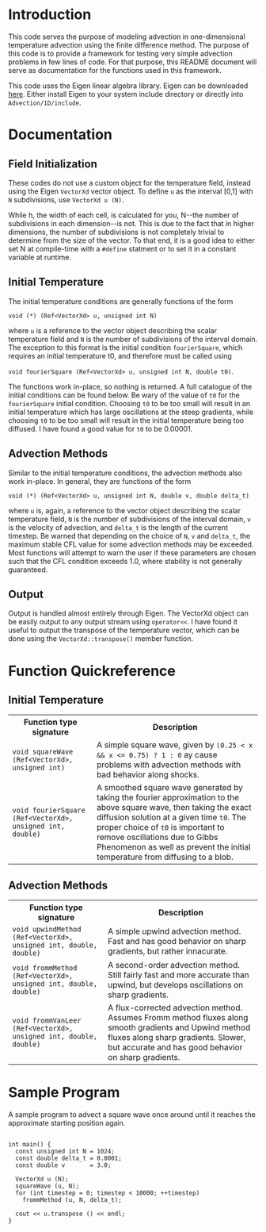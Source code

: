 Introduction
============

This code serves the purpose of modeling advection in one-dimensional temperature advection using the finite difference method. The purpose of this code is to provide a framework for testing very simple advection problems in few lines of code. For that purpose, this README document will serve as documentation for the functions used in this framework.

This code uses the Eigen linear algebra library. Eigen can be downloaded [here](eigen.tuxfamily.org). Either install Eigen to your system include directory or directly into `Advection/1D/include`.

Documentation
=============

Field Initialization
--------------------
These codes do not use a custom object for the temperature field, instead using the Eigen `VectorXd` vector object. To define `u` as the interval [0,1] with `N` subdivisions, use `VectorXd u (N)`. 

While h, the width of each cell, is calculated for you, N--the number of subdivisions in each dimension--is not. This is due to the fact that in higher dimensions, the number of subdivisions is not completely trivial to determine from the size of the vector. To that end, it is a good idea to either set N at compile-time with a `#define` statment or to set it in a constant variable at runtime.

Initial Temperature
-------------------
The initial temperature conditions are generally functions of the form

`void (*) (Ref<VectorXd> u, unsigned int N)`

where `u` is a reference to the vector object describing the scalar temperature field and `N` is the number of subdivisions of the interval domain. The exception  to this format is the initial condition `fourierSquare`, which requires an initial temperature t0, and therefore must be called using

`void fourierSquare (Ref<VectorXd> u, unsigned int N, double t0)`.

The functions work in-place, so nothing is returned. A full catalogue of the initial conditions can be found below. Be wary of the value of `t0` for the `fourierSquare` initial condition. Choosing `t0` to be too small will result in an initial temperature which has large oscillations at the steep gradients, while choosing `t0` to be too small will result in the initial temperature being too diffused. I have found a good value for `t0` to be 0.00001.

Advection Methods
-----------------
Similar to the initial temperature conditions, the advection methods also work in-place. In general, they are functions of the form

`void (*) (Ref<VectorXd> u, unsigned int N, double v, double delta_t)`

where `u` is, again, a reference to the vector object describing the scalar temperature field, `N` is the number of subdivisions of the interval domain, `v` is the velocity of advection, and `delta_t` is the length of the current timestep. Be warned that depending on the choice of `N`, `v` and `delta_t`, the maximum stable CFL value for some advection methods may be exceeded. Most functions will attempt to warn the user if these parameters are chosen such that the CFL condition exceeds 1.0, where stability is not generally guaranteed.

Output
------
Output is handled almost entirely through Eigen. The VectorXd object can be easily output to any output stream using `operator<<`. I have found it useful to output the transpose of the temperature vector, which can be done using the `VectorXd::transpose()` member function.

Function Quickreference
=======================

Initial Temperature
-------------------

<table>
  <tr>
    <th>Function type signature</th>
    <th>Description</th>
  </tr>
  <tr>
    <td><code>void squareWave (Ref&lt;VectorXd&gt;, unsigned int)</code></td>
    <td>A simple square wave, given by <code>(0.25 &lt; x && x &lt;= 0.75) ? 1 : 0</code> ay cause problems with advection methods with bad behavior along shocks.</td>
  </tr>
  <tr>
    <td><code>void fourierSquare (Ref&lt;VectorXd&gt;, unsigned int, double)</code></td>
    <td>A smoothed square wave generated by taking the fourier approximation to the above square wave, then taking the exact diffusion solution at a given time <code>t0</code>. The proper choice of <code>t0</code> is important to remove oscillations due to Gibbs Phenomenon as well as prevent the initial temperature from diffusing to a blob.</td>
  </tr>
</table>


Advection Methods
-----------------

<table>
  <tr>
    <th>Function type signature</th>
    <th>Description</th>
  </tr>
  <tr>
    <td><code>void upwindMethod (Ref&lt;VectorXd&gt;, unsigned int, double, double)</code></td>
    <td>A simple upwind advection method. Fast and has good behavior on sharp gradients, but rather innacurate.</td>
  </tr>
  <tr>
    <td><code>void frommMethod (Ref&lt;VectorXd&gt;, unsigned int, double, double)</code></td>
    <td>A second-order advection method. Still fairly fast and more accurate than upwind, but develops oscillations on sharp gradients.</td>
  </tr>
  <tr>
    <td><code>void frommVanLeer (Ref&lt;VectorXd&gt;, unsigned int, double, double)</code></td>
    <td>A flux-corrected advection method. Assumes Fromm method fluxes along smooth gradients and Upwind method fluxes along sharp gradients. Slower, but accurate and has good behavior on sharp gradients.</td>
  </tr>
</table>

Sample Program
==============
A sample program to advect a square wave once around until it reaches the approximate starting position again.
```

int main() {
  const unsigned int N = 1024;
  const double delta_t = 0.0001;
  const double v       = 3.0;

  VectorXd u (N);
  squareWave (u, N);
  for (int timestep = 0; timestep < 10000; ++timestep)
    frommMethod (u, N, delta_t);
 
  cout << u.transpose () << endl;
}
```
